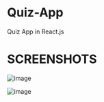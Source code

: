 # Quiz-App
Quiz App in React.js


# SCREENSHOTS

![image](https://github.com/itisaasim/Quiz-App/assets/111583166/2a58c893-bea6-4a25-b11b-1dacffe50a05)

![image](https://github.com/itisaasim/Quiz-App/assets/111583166/a4153f3a-741e-4213-b93d-e7510ec3d279)

